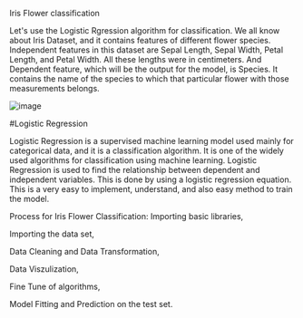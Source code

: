 Iris Flower classification


Let's use the Logistic Rgression algorithm for classification.
We all know about Iris Dataset, and it contains features of different flower species. Independent features in this dataset are Sepal Length, Sepal Width, Petal Length, and Petal Width. All these lengths were in centimeters. And Dependent feature, which will be the output for the model, is Species. It contains the name of the species to which that particular flower with those measurements belongs.


![image](https://github.com/anjanasre/Iris-Flower-classification/assets/103918835/e49e98e4-6f9f-4ea0-89cd-ace982eb50a7)


#Logistic Regression


Logistic Regression is a supervised machine learning model used mainly for categorical data, and it is a classification algorithm. It is one of the widely used algorithms for classification using machine learning.
Logistic Regression is used to find the relationship between dependent and independent variables. This is done by using a logistic regression equation. This is a very easy to implement, understand, and also easy method to train the model.

Process for Iris Flower Classification:
Importing basic libraries,

Importing the data set,

Data Cleaning and Data Transformation,

Data Viszulization,

Fine Tune of algorithms,


Model Fitting and Prediction on the test set.
